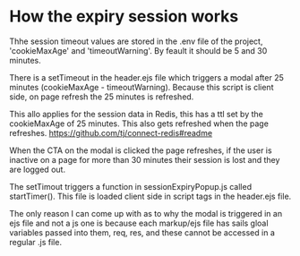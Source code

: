 # How the expiry session works

Thhe session timeout values are stored in the .env file of the project, 'cookieMaxAge' and 'timeoutWarning'. By feault it should be 5 and 30 minutes.

There is a setTimeout in the header.ejs file which triggers a modal after 25 minutes (cookieMaxAge - timeoutWarning). Because this script is client side, on page refresh the 25 minutes is refreshed.

This allo applies for the session data in Redis, this has a ttl set by the cookieMaxAge of 25 minutes. This also gets refreshed when the page refreshes.
https://github.com/tj/connect-redis#readme

When the CTA on the modal is clicked the page refreshes, if the user is inactive on a page for more than 30 minutes their session is lost and they are logged out.

The setTimout triggers a function in sessionExpiryPopup.js called startTimer(). This file is loaded client side in script tags in the header.ejs file.

The only reason I can come up with as to why the modal is triggered in an ejs file and not a js one is because each markup/ejs file has sails gloal variables passed into them, req, res, and these cannot be accessed in a regular .js file.